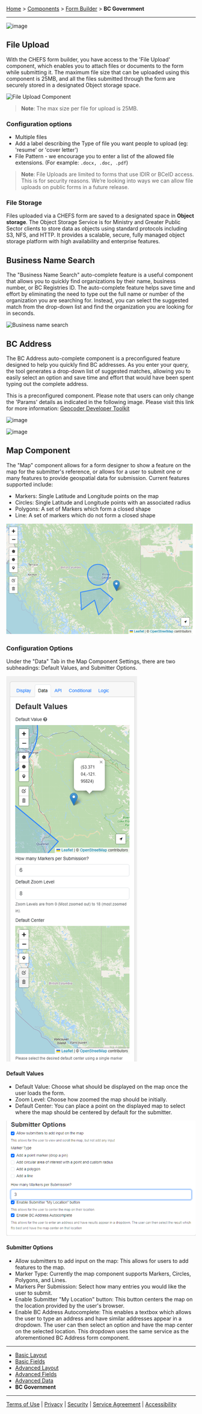 [Home](index) > [Components](Components) > [Form Builder](Form-Builder) > **BC Government**
***

<!-- * [File Upload](#file-upload)
* [Business Name Search](#business-name-search)
* [BC Address](#bc-address) -->

![image](images/bc-gov.png)

## File Upload
<!-- **[Back to top](#top)** -->

With the CHEFS form builder, you have access to the 'File Upload' component, which enables you to attach files or documents to the form while submitting it. The maximum file size that can be uploaded using this component is 25MB, and all the files submitted through the form are securely stored in a designated Object storage space.

![File Upload Component](images/file-upload-1.png)

> **Note**: The max size per file for upload is 25MB.


### Configuration options

- Multiple files
- Add a label describing the Type of file you want people to upload (eg: 'resume' or 'cover letter')
- File Pattern - we encourage you to enter a list of the allowed file extensions. (For example: `.docx, .doc, .pdf`)

> **Note**: File Uploads are limited to forms that use IDIR or BCeID access. This is for security reasons. We’re looking into ways we can allow file uploads on public forms in a future release.

### File Storage

Files uploaded via a CHEFS form are saved to a designated space in **Object storage**. The Object Storage Service is for Ministry and Greater Public Sector clients to store data as objects using standard protocols including S3, NFS, and HTTP. It provides a scalable, secure, fully managed object storage platform with high availability and enterprise features.

## Business Name Search
<!-- **[Back to top](#top)** -->

The "Business Name Search" auto-complete feature is a useful component that allows you to quickly find organizations by their name, business number, or BC Registries ID. The auto-complete feature helps save time and effort by eliminating the need to type out the full name or number of the organization you are searching for. Instead, you can select the suggested match from the drop-down list and find the organization you are looking for in seconds.

![Business name search](images/bc-business.png)

## BC Address
<!-- **[Back to top](#top)** -->

The BC Address auto-complete component is a preconfigured feature designed to help you quickly find BC addresses. As you enter your query, the tool generates a drop-down list of suggested matches, allowing you to easily select an option and save time and effort that would have been spent typing out the complete address.

This is a preconfigured component. Please note that users can only change the 'Params' details as indicated in the following image. Please visit this link for more information: [Geocoder Developer Toolkit](https://bcgov.github.io/ols-devkit/examples/address_autocomplete.html)

![image](images/bc-address.png)

![image](images/bc-address-preview.png)

## Map Component
<!-- **[Back to top](#top)** -->

The "Map" component allows for a form designer to show a feature on the map for the submitter's reference, or allows for a user to submit one or many features to provide geospatial data for submission. 
Current features supported include:
  - Markers: Single Latitude and Longitude points on the map
  - Circles: Single Latitude and Longitude points with an associated radius
  - Polygons: A set of Markers which form a closed shape
  - Line: A set of markers which do not form a closed shape

![image](images/map-component-1.png)



### Configuration Options 
Under the "Data" Tab in the Map Component Settings, there are two subheadings: Default Values, and Submitter Options.

![image](images/map-component-edit.png)

#### Default Values
  - Default Value: Choose what should be displayed on the map once the user loads the form.
  - Zoom Level: Choose how zoomed the map should be initially.
  - Default Center: You can place a point on the displayed map to select where the map should be centered by default for the submitter.

![image](images/map-component-edit2.png)

#### Submitter Options
  - Allow submitters to add input on the map: This allows for users to add features to the map.
  - Marker Type: Currently the map component supports Markers, Circles, Polygons, and Lines.  
  - Markers Per Submission: Select how many entries you would like the user to submit.
  - Enable Submitter "My Location" button: This button centers the map on the location provided by the user's browser.
  - Enable BC Address Autocomplete: This enables a textbox which allows the user to type an address and have similar addresses appear in a dropdown. The user can then select an option and have the map center on the selected location. This dropdown uses the same service as the aforementioned BC Address form component.


<!-- **[Back to top](#top)** -->

***
- [Basic Layout](Basic-Layout)
- [Basic Fields](Basic-Fields)
- [Advanced Layout](Advanced-Layout)
- [Advanced Fields](Advanced-Fields)
- [Advanced Data](Advanced-Data)
- **BC Government**

***
[Terms of Use](Terms-of-Use) | [Privacy](Privacy) | [Security](Security) | [Service Agreement](Service-Agreement) | [Accessibility](Accessibility)
